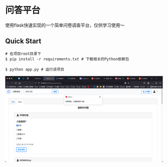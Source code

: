 # 问答平台
使用flask快速实现的一个简单问卷调查平台，仅供学习使用～


## Quick Start

```shell
# 在项目root目录下
$ pip install -r requirements.txt # 下载相关的Python依赖包

$ python app.py # 运行该项目
```

![图片太帅、无法显示](preview.png)